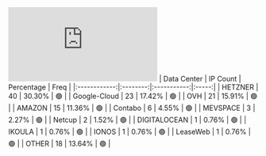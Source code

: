 ![Diagramm](https://github.com/obajay/StateSync-snapshots/blob/main/Projects/Bitcanna/1/README.md)
| Data Center | IP Count | Percentage | Freq |
|:------------:|:--------:|:-----------:|:-----:|
| HETZNER | 40 | 30.30% | 🟢 |
| Google-Cloud | 23 | 17.42% | 🟢 |
| OVH | 21 | 15.91% | 🟢 |
| AMAZON | 15 | 11.36% | 🟢 |
| Contabo | 6 | 4.55% | 🟢 |
| MEVSPACE | 3 | 2.27% | 🟢 |
| Netcup | 2 | 1.52% | 🟢 |
| DIGITALOCEAN | 1 | 0.76% | 🟢 |
| IKOULA | 1 | 0.76% | 🟢 |
| IONOS | 1 | 0.76% | 🟢 |
| LeaseWeb | 1 | 0.76% | 🟢 |
| OTHER | 18 | 13.64% | 🟢 |